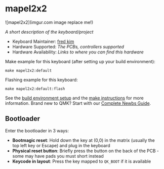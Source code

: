 # mapel2x2

![mapel2x2](imgur.com image replace me!)

*A short description of the keyboard/project*

* Keyboard Maintainer: [fred kim](https://github.com/fred13kim)
* Hardware Supported: *The PCBs, controllers supported*
* Hardware Availability: *Links to where you can find this hardware*

Make example for this keyboard (after setting up your build environment):

    make mapel2x2:default

Flashing example for this keyboard:

    make mapel2x2:default:flash

See the [build environment setup](https://docs.qmk.fm/#/getting_started_build_tools) and the [make instructions](https://docs.qmk.fm/#/getting_started_make_guide) for more information. Brand new to QMK? Start with our [Complete Newbs Guide](https://docs.qmk.fm/#/newbs).

## Bootloader

Enter the bootloader in 3 ways:

* **Bootmagic reset**: Hold down the key at (0,0) in the matrix (usually the top left key or Escape) and plug in the keyboard
* **Physical reset button**: Briefly press the button on the back of the PCB - some may have pads you must short instead
* **Keycode in layout**: Press the key mapped to `QK_BOOT` if it is available
